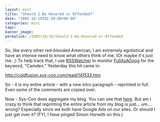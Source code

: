 ```yaml
---
layout: post
title: "Should I Be Honored or Offended?"
date: "2005-10-19T02:10:00+06:00"
categories: misc 
tags: 
banner_image: 
permalink: /2005/10/19/Should-I-Be-Honored-or-Offended
---
```


So, like every other red-blooded American, I am extremely egotistical and have an intense need to know what others think of me. (Or maybe it's just me. ;) To help track that, I use <a href="http://www.rsswatcher.com">RSSWatcher</a> to monitor <a href="http://www.fullasagoog.com">FullAsAGoog</a> for the keyword, "Camden." Yesterday this hit came in:

<a href="http://coldfusion.sys-con.com/read/141533.htm">http://coldfusion.sys-con.com/read/141533.htm</a>

So - it is my entire article - with a new intro paragraph - reprinted in full. Even some of the comments are copied over. 

Now - Sys-Con does aggregate my blog. You can see that <a href="http://www.google.com/url?sa=t&ct=res&cd=3&url=http%3A//coldfusion.sys-con.com/read/rss/92.htm&ei=rtZVQ5rPFY38oQK745WlCA&sig2=Go-_-2D5I9Up4zHdcuPhTw">here</a>. But am I crazy to think that reprinting the entire article from my blog is just... um.... wrong? Especially since we both have Google Ads on our sites. Or should I just get over it? (FYI, I <i>have</i> pinged Simon Horwith on this.)